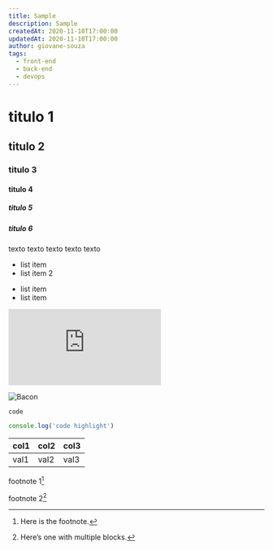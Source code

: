 ```yaml
---
title: Sample
description: Sample
createdAt: 2020-11-10T17:00:00
updatedAt: 2020-11-10T17:00:00
author: giovane-souza
tags:
  - front-end
  - back-end
  - devops
---
```

# titulo 1
## titulo 2
### titulo 3
#### titulo 4
##### titulo 5
##### titulo 6

texto texto texto texto texto

- list item
- list item 2

* list item 
* list item

<iframe class="video" src="https://www.youtube-nocookie.com/embed/OrxmtDw4pVI" frameborder="0" allow="accelerometer; autoplay; clipboard-write; encrypted-media; gyroscope; picture-in-picture" allowfullscreen></iframe>


![Bacon](https://www.pizzaprime.com.br/wp-content/uploads/2020/02/bacon.jpeg)

<lazy-image src="bacon_1.jpg"></lazy-image>

`code`

```js
console.log('code highlight')
```

|col1|col2|col3|
|---|---|---|
|val1|val2|val3|

footnote 1[^1]

footnote 2[^2]

[^1]: Here is the footnote.

[^2]: Here’s one with multiple blocks.
